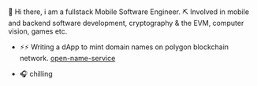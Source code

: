 👋 Hi there, i am a fullstack Mobile Software Engineer.
⛏ Involved in mobile and backend software development, cryptography & the EVM, computer vision, games etc.

- ⚡⚡ Writing a dApp to mint domain names on polygon blockchain network. [open-name-service](https://github.com/viktorvoltz/open-name-service)

- 🎧 chilling


<!---
viktorvoltz/viktorvoltz is a ✨ special ✨ repository because its `README.md` (this file) appears on your GitHub profile.
You can click the Preview link to take a look at your changes.
--->
